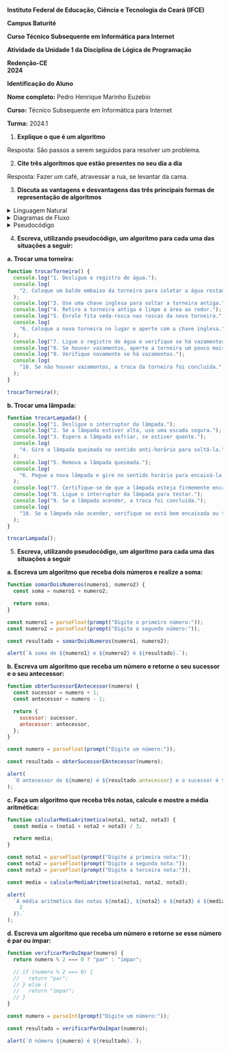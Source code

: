 **Instituto Federal de Educação, Ciência e Tecnologia do Ceará (IFCE)**

**Campus Baturité**

**Curso Técnico Subsequente em Informática para Internet**

**Atividade da Unidade 1 da Disciplina de Lógica de Programação**

**Redenção-CE** <br>
**2024**

**Identificação do Aluno**

**Nome completo:** Pedro Henrique Marinho Euzebio

**Curso:** Técnico Subsequente em Informática para Internet

**Turma:** 2024.1

1. **Explique o que é um algoritmo**

Resposta: São passos a serem seguidos para resolver um problema.

2. **Cite três algoritmos que estão presentes no seu dia a dia**

Resposta: Fazer um café, atravessar a rua, se levantar da cama.

3. **Discuta as vantagens e desvantagens das três principais formas de representação de algoritmos**

<details>
  <summary>Linguagem Natural</summary>
  <ul>
    <li>
      Vantagens: Fácil de entender, flexível.
    </li>
    <li>
      Desvantagens: Pode ser ambígua e imprecisa, difícil de traduzir para código real.
    </li>
  </ul>
</details>

<details>
  <summary>Diagramas de Fluxo</summary>
  <ul>
    <li>
      Vantagens: Visualização clara, fácil identificação de estruturas lógicas.
    </li>
    <li>
      Desvantagens: Difícil para algoritmos complexos, difícil de modificar, complicado para representar detalhes.
    </li>
  </ul>
</details>

<details>
  <summary>Pseudocódigo</summary>
  <ul>
    <li>
      Vantagens: Flexibilidade e precisão, fácil de traduzir para código real, abstrai detalhes de implementação.
    </li>
    <li>
      Desvantagens: Exige algum conhecimento técnico, interpretação variável, potencial para ambiguidade.
    </li>
  </ul>
</details>

4. **Escreva, utilizando pseudocódigo, um algoritmo para cada uma das situações a seguir:**

**a. Trocar uma torneira:**

```js
function trocarTorneira() {
  console.log("1. Desligue o registro de água.");
  console.log(
    "2. Coloque um balde embaixo da torneira para coletar a água restante."
  );
  console.log("3. Use uma chave inglesa para soltar a torneira antiga.");
  console.log("4. Retire a torneira antiga e limpe a área ao redor.");
  console.log("5. Enrole fita veda-rosca nas roscas da nova torneira.");
  console.log(
    "6. Coloque a nova torneira no lugar e aperte com a chave inglesa."
  );
  console.log("7. Ligue o registro de água e verifique se há vazamentos.");
  console.log("8. Se houver vazamentos, aperte a torneira um pouco mais.");
  console.log("9. Verifique novamente se há vazamentos.");
  console.log(
    "10. Se não houver vazamentos, a troca da torneira foi concluída."
  );
}

trocarTorneira();
```

**b. Trocar uma lâmpada:**

```js
function trocarLampada() {
  console.log("1. Desligue o interruptor da lâmpada.");
  console.log("2. Se a lâmpada estiver alta, use uma escada segura.");
  console.log("3. Espere a lâmpada esfriar, se estiver quente.");
  console.log(
    "4. Gire a lâmpada queimada no sentido anti-horário para soltá-la."
  );
  console.log("5. Remova a lâmpada queimada.");
  console.log(
    "6. Pegue a nova lâmpada e gire no sentido horário para encaixá-la."
  );
  console.log("7. Certifique-se de que a lâmpada esteja firmemente encaixada.");
  console.log("8. Ligue o interruptor da lâmpada para testar.");
  console.log("9. Se a lâmpada acender, a troca foi concluída.");
  console.log(
    "10. Se a lâmpada não acender, verifique se está bem encaixada ou teste com outra lâmpada."
  );
}

trocarLampada();
```

5. **Escreva, utilizando pseudocódigo, um algoritmo para cada uma das situações a seguir**

**a. Escreva um algoritmo que receba dois números e realize a soma:**

```js
function somarDoisNumeros(numero1, numero2) {
  const soma = numero1 + numero2;

  return soma;
}

const numero1 = parseFloat(prompt("Digite o primeiro número:"));
const numero2 = parseFloat(prompt("Digite o segundo número:"));

const resultado = somarDoisNumeros(numero1, numero2);

alert(`A soma de ${numero1} e ${numero2} é ${resultado}.`);
```

**b. Escreva um algoritmo que receba um número e retorne o seu sucessor e o seu antecessor:**

```js
function obterSucessorEAntecessor(numero) {
  const sucessor = numero + 1;
  const antecessor = numero - 1;

  return {
    sucessor: sucessor,
    antecessor: antecessor,
  };
}

const numero = parseFloat(prompt("Digite um número:"));

const resultado = obterSucessorEAntecessor(numero);

alert(
  `O antecessor de ${numero} é ${resultado.antecessor} e o sucessor é ${resultado.sucessor}.`
);
```

**c. Faça um algoritmo que receba três notas, calcule e mostre a média aritmética:**

```js
function calcularMediaAritmetica(nota1, nota2, nota3) {
  const media = (nota1 + nota2 + nota3) / 3;

  return media;
}

const nota1 = parseFloat(prompt("Digite a primeira nota:"));
const nota2 = parseFloat(prompt("Digite a segunda nota:"));
const nota3 = parseFloat(prompt("Digite a terceira nota:"));

const media = calcularMediaAritmetica(nota1, nota2, nota3);

alert(
  `A média aritmética das notas ${nota1}, ${nota2} e ${nota3} é ${media.toFixed(
    2
  )}.`
);
```

**d. Escreva um algoritmo que receba um número e retorne se esse número é par ou ímpar:**

```js
function verificarParOuImpar(numero) {
  return numero % 2 === 0 ? "par" : "ímpar";

  // if (numero % 2 === 0) {
  //   return "par";
  // } else {
  //   return "ímpar";
  // }
}

const numero = parseInt(prompt("Digite um número:"));

const resultado = verificarParOuImpar(numero);

alert(`O número ${numero} é ${resultado}.`);
```
